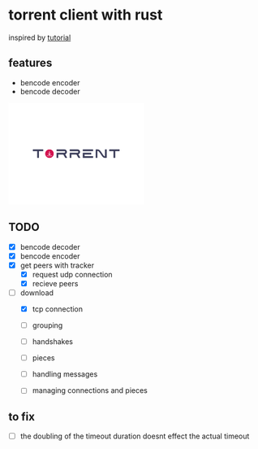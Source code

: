 # torrent client with rust

inspired by
[tutorial](https://allenkim67.github.io/programming/2016/05/04/how-to-make-your-own-bittorrent-client.html)


## features
- bencode encoder
- bencode decoder


<img height='200' src='./logos/logo4.svg'>











## TODO
- [x] bencode decoder
- [x] bencode encoder
- [x] get peers with tracker
    - [x] request udp connection
    - [x] recieve peers
- [ ] download
    - [x] tcp connection
    - [ ] grouping
    - [ ] handshakes
    - [ ] pieces
    - [ ] handling messages
    - [ ] managing connections and pieces



## to fix
- [ ] the doubling of the timeout duration doesnt effect the actual timeout